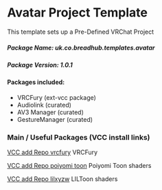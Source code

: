 # Avatar Project Template

This template sets up a Pre-Defined VRChat Project


##### Package Name: uk.co.breadhub.templates.avatar

##### Package Version: 1.0.1

#### Packages included:

 - VRCFury        (ext-vcc package)
 - Audiolink      (curated)
 - AV3 Manager    (curated)
 - GestureManager (curated)
 
 
### Main / Useful Packages (VCC install links)

[VCC add Repo vrcfury](vcc://vpm/addRepo?url=https%3A%2F%2Fvcc.vrcfury.com) VRCFury

[VCC add Repo poiyomi toon](vcc://vpm/addRepo?url=https%3A%2F%2Fpoiyomi.github.io%2Fvpm%2Findex.json) Poiyomi Toon shaders

[VCC add Repo lilxyzw](vcc://vpm/addRepo?url=https%3A%2F%2Flilxyzw.github.io%2Fvpm-repos%2Fvpm.json) LILToon shaders
